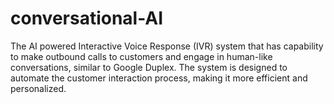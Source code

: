 # conversational-AI
The AI powered Interactive Voice Response (IVR) system that has capability to make outbound calls to customers and engage in human-like conversations, similar to Google Duplex. The system is designed to automate the customer interaction process, making it more efficient and personalized.
